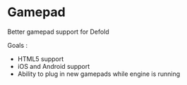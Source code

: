 # Gamepad
Better gamepad support for Defold

Goals :

* HTML5 support
* iOS and Android support
* Ability to plug in new gamepads while engine is running

